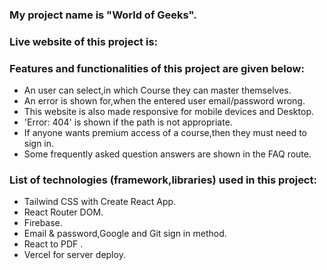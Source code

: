 ### My project name is "World of Geeks".

### Live website of this project is: 

### Features and functionalities of this project are given below:
* An user can select,in which Course they can master themselves.
* An error is shown for,when the entered user email/password wrong.
* This website is also made responsive for mobile devices and Desktop.
* 'Error: 404' is shown if the path is not appropriate.
* If anyone wants premium access of a course,then they must need to sign in.
* Some frequently asked question answers are shown in the FAQ route.


### List of technologies (framework,libraries) used in this project:
* Tailwind CSS with Create React App.
* React Router DOM.
* Firebase.
* Email & password,Google and Git sign in method.
* React to PDF .
* Vercel for server deploy.
